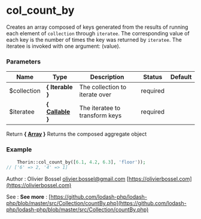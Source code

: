 # col_count_by

Creates an array composed of keys generated from the results of running
each element of `collection` through `iteratee`. The corresponding value of
each key is the number of times the key was returned by `iteratee`. The
iteratee is invoked with one argument: (value).



### Parameters
Name  |  Type  |  Description  |  Status  |  Default
------------  |  ------------  |  ------------  |  ------------  |  ------------
$collection  |  **{ Iterable }**  |  The collection to iterate over  |  required  |
$iteratee  |  **{ [Callable](http://php.net/manual/en/language.types.callable.php) }**  |  The iteratee to transform keys  |  required  |

Return **{ [Array](http://php.net/manual/en/language.types.array.php) }** Returns the composed aggregate object

### Example
```php
	Thorin::col_count_by([6.1, 4.2, 6.3], 'floor'));
// ['6' => 2, '4' => 1]
```
Author : Olivier Bossel [olivier.bossel@gmail.com](mailto:olivier.bossel@gmail.com) [https://olivierbossel.com](https://olivierbossel.com)

See : **See more** : [https://github.com/lodash-php/lodash-php/blob/master/src/Collection/countBy.php](https://github.com/lodash-php/lodash-php/blob/master/src/Collection/countBy.php)